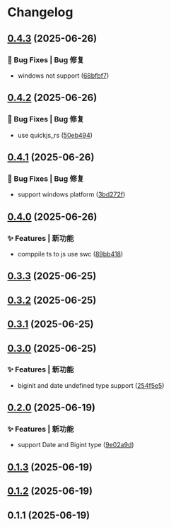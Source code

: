 # Changelog

## [0.4.3](https://github.com/wst7/runx/compare/v0.4.2...v0.4.3) (2025-06-26)

### 🐛 Bug Fixes | Bug 修复

* windows not support ([68bfbf7](https://github.com/wst7/runx/commit/68bfbf795a506aeba9b8ec3e8344f01aba58b59d))

## [0.4.2](https://github.com/wst7/runx/compare/v0.4.1...v0.4.2) (2025-06-26)

### 🐛 Bug Fixes | Bug 修复

* use quickjs_rs ([50eb494](https://github.com/wst7/runx/commit/50eb494244986a7bdf5ae54a9a41befcf2f9c83c))

## [0.4.1](https://github.com/wst7/runx/compare/v0.4.0...v0.4.1) (2025-06-26)

### 🐛 Bug Fixes | Bug 修复

* support windows platform ([3bd272f](https://github.com/wst7/runx/commit/3bd272ff656de8fa24eb148f51a4c0b8e5866e94))

## [0.4.0](https://github.com/wst7/runx/compare/v0.3.3...v0.4.0) (2025-06-26)

### ✨ Features | 新功能

* comppile ts to js use swc ([89bb418](https://github.com/wst7/runx/commit/89bb418640ffb667febea1c8fc7ccc8f75a133c0))

## [0.3.3](https://github.com/wst7/runx/compare/v0.3.2...v0.3.3) (2025-06-25)

## [0.3.2](https://github.com/wst7/runx/compare/v0.3.1...v0.3.2) (2025-06-25)

## [0.3.1](https://github.com/wst7/runx/compare/v0.3.0...v0.3.1) (2025-06-25)

## [0.3.0](https://github.com/wst7/runx/compare/v0.2.0...v0.3.0) (2025-06-25)

### ✨ Features | 新功能

* biginit and date undefined type support ([254f5e5](https://github.com/wst7/runx/commit/254f5e59809760310c2251e2694af98bf8de0e15))

## [0.2.0](https://github.com/wst7/runx/compare/v0.1.3...v0.2.0) (2025-06-19)

### ✨ Features | 新功能

* support Date and Bigint type ([9e02a9d](https://github.com/wst7/runx/commit/9e02a9df6afe91ffad840e5f271121f9b70ede12))

## [0.1.3](https://github.com/wst7/runx/compare/v0.1.2...v0.1.3) (2025-06-19)

## [0.1.2](https://github.com/wst7/runx/compare/v0.1.1...v0.1.2) (2025-06-19)

## 0.1.1 (2025-06-19)

